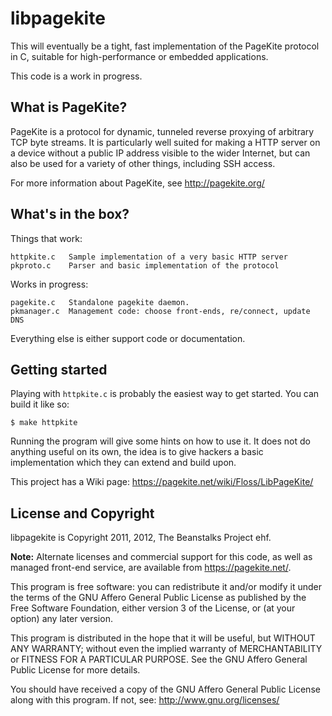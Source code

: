 # libpagekite #

This will eventually be a tight, fast implementation of the PageKite protocol
in C, suitable for high-performance or embedded applications.

This code is a work in progress.


## What is PageKite? ##

PageKite is a protocol for dynamic, tunneled reverse proxying of arbitrary
TCP byte streams.  It is particularly well suited for making a HTTP server
on a device without a public IP address visible to the wider Internet, but
can also be used for a variety of other things, including SSH access.

For more information about PageKite, see http://pagekite.org/


## What's in the box? ##

Things that work:

    httpkite.c   Sample implementation of a very basic HTTP server
    pkproto.c    Parser and basic implementation of the protocol

Works in progress:

    pagekite.c   Standalone pagekite daemon.
    pkmanager.c  Management code: choose front-ends, re/connect, update DNS

Everything else is either support code or documentation.


## Getting started ##

Playing with `httpkite.c` is probably the easiest way to get started.  You
can build it like so:

    $ make httpkite

Running the program will give some hints on how to use it.  It does not do
anything useful on its own, the idea is to give hackers a basic implementation
which they can extend and build upon.

This project has a Wiki page: <https://pagekite.net/wiki/Floss/LibPageKite/>


## License and Copyright ##

libpagekite is Copyright 2011, 2012, The Beanstalks Project ehf.

**Note:** Alternate licenses and commercial support for this code, as well
as managed front-end service, are available from <https://pagekite.net/>.

This program is free software: you can redistribute it and/or modify it under
the terms of the  GNU  Affero General Public License as published by the Free
Software Foundation, either version 3 of the License, or (at your option) any
later version.

This program is distributed in the hope that it will be useful,  but  WITHOUT
ANY WARRANTY; without even the implied warranty of MERCHANTABILITY or FITNESS
FOR A PARTICULAR PURPOSE.  See the GNU Affero General Public License for more
details.

You should have received a copy of the GNU Affero General Public License
along with this program.  If not, see: <http://www.gnu.org/licenses/>


